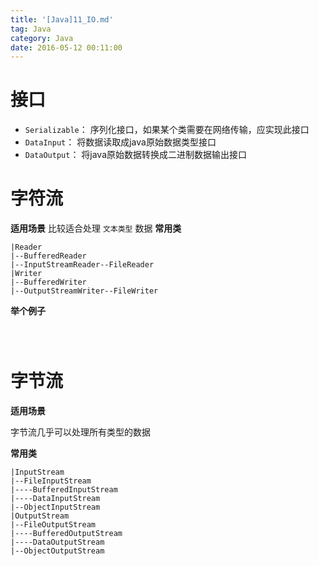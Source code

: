 ```yaml
---
title: '[Java]11_IO.md'
tag: Java
category: Java
date: 2016-05-12 00:11:00
---
```


# 接口

- `Serializable`： 序列化接口，如果某个类需要在网络传输，应实现此接口
- `DataInput`： 将数据读取成java原始数据类型接口
- `DataOutput`： 将java原始数据转换成二进制数据输出接口

# 字符流

**适用场景**
比较适合处理 `文本类型` 数据
**常用类**
```
|Reader
|--BufferedReader
|--InputStreamReader--FileReader
|Writer
|--BufferedWriter
|--OutputStreamWriter--FileWriter
```
**举个例子**
```

    
```

# 字节流

**适用场景**

字节流几乎可以处理所有类型的数据

**常用类**
```
|InputStream
|--FileInputStream
|----BufferedInputStream
|----DataInputStream
|--ObjectInputStream
|OutputStream
|--FileOutputStream
|----BufferedOutputStream
|----DataOutputStream
|--ObjectOutputStream
```
